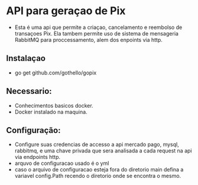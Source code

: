 # API para geraçao de Pix 

- Esta é uma api que permite a criaçao, cancelamento e reembolso de transaçoes Pix. Ela tambem permite uso de sistema de mensageria RabbitMQ para proccessamento, alem dos enpoints via http.

## Instalaçao

- go get github.com/gothello/gopix

## Necessario:
- Conhecimentos basicos docker.
- Docker instalado na maquina.

## Configuração:
- Configure suas credencias de accesso a api mercado pago, mysql, rabbitmq, e uma chave privada que sera analisada a  cada request na api via endpoints http.
- arquvo de configuracao usado é o yml
- caso o arquivo de configuracao esteja fora do diretorio main defina a variavel config.Path recendo o diretorio onde se encontra o mesmo.

